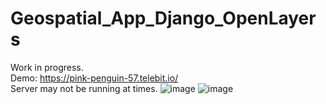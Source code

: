 # Geospatial_App_Django_OpenLayers
Work in progress.</br>
Demo: https://pink-penguin-57.telebit.io/ </br>
Server may not be running at times.
![image](https://user-images.githubusercontent.com/67262626/233309105-73808e5c-dcff-4cb1-87c9-cb82c89dab9c.png)
![image](https://user-images.githubusercontent.com/67262626/233309714-ff8f5515-7e7d-4aa4-9eb5-2ba9a4f35f81.png)

